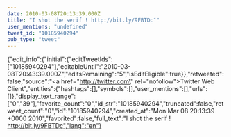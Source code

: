 ```yaml
---
date: 2010-03-08T20:13:39.000Z
title: "I shot the serif ! http://bit.ly/9FBTDc″"
user_mentions: "undefined"
tweet_id: "10185940294"
pub_type: "tweet"
---
```

{"edit_info":{"initial":{"editTweetIds":["10185940294"],"editableUntil":"2010-03-08T20:43:39.000Z","editsRemaining":"5","isEditEligible":true}},"retweeted":false,"source":"<a href=\"http://twitter.com\" rel=\"nofollow\">Twitter Web Client</a>","entities":{"hashtags":[],"symbols":[],"user_mentions":[],"urls":[]},"display_text_range":["0","39"],"favorite_count":"0","id_str":"10185940294","truncated":false,"retweet_count":"0","id":"10185940294","created_at":"Mon Mar 08 20:13:39 +0000 2010","favorited":false,"full_text":"I shot the serif ! http://bit.ly/9FBTDc","lang":"en"}
